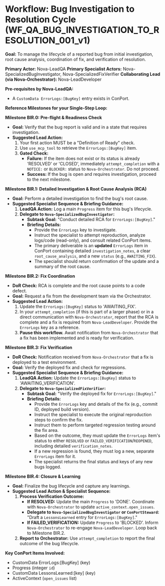 # Workflow: Bug Investigation to Resolution Cycle (WF_QA_BUG_INVESTIGATION_TO_RESOLUTION_001_v1)

**Goal:** To manage the lifecycle of a reported bug from initial investigation, root cause analysis, coordination of fix, and verification of resolution.

**Primary Actor:** Nova-LeadQA
**Primary Specialist Actors:** Nova-SpecializedBugInvestigator, Nova-SpecializedFixVerifier
**Collaborating Lead (via Nova-Orchestrator):** Nova-LeadDeveloper

**Pre-requisites by Nova-LeadQA:**
- A `CustomData ErrorLogs:[BugKey]` entry exists in ConPort.

**Reference Milestones for your Single-Step Loop:**

**Milestone BIR.0: Pre-flight & Readiness Check**
*   **Goal:** Verify that the bug report is valid and in a state that requires investigation.
*   **Suggested Lead Action:**
    1.  Your first action MUST be a "Definition of Ready" check.
    2.  Use `use_mcp_tool` to retrieve the `ErrorLogs:[BugKey]` item.
    3.  **Gated Check:**
        *   **Failure:** If the item does not exist or its status is already 'RESOLVED' or 'CLOSED', immediately `attempt_completion` with a `NOTICE:` or `BLOCKER:` status to `Nova-Orchestrator`. Do not proceed.
        *   **Success:** If the bug is open and requires investigation, proceed to the next milestone.

**Milestone BIR.1: Detailed Investigation & Root Cause Analysis (RCA)**
*   **Goal:** Perform a detailed investigation to find the bug's root cause.
*   **Suggested Specialist Sequence & Briefing Guidance:**
    1.  **LeadQA Action:** Log a main `Progress` item for this bug's lifecycle.
    2.  **Delegate to `Nova-SpecializedBugInvestigator`:**
        *   **Subtask Goal:** "Conduct detailed RCA for `ErrorLogs:[BugKey]`."
        *   **Briefing Details:**
            *   Provide the `ErrorLogs` key to investigate.
            *   Instruct the specialist to attempt reproduction, analyze logs/code (read-only), and consult related ConPort items.
            *   The primary deliverable is an **updated** `ErrorLogs` item in ConPort containing detailed `investigation_notes`, a clear `root_cause_analysis`, and a new `status` (e.g., `AWAITING_FIX`).
            *   The specialist should return confirmation of the update and a summary of the root cause.

**Milestone BIR.2: Fix Coordination**
*   **DoR Check:** RCA is complete and the root cause points to a code defect.
*   **Goal:** Request a fix from the development team via the Orchestrator.
*   **Suggested Lead Action:**
    1.  Update the `ErrorLogs:[BugKey]` status to 'AWAITING_FIX'.
    2.  In your `attempt_completion` (if this is part of a larger phase) or in a direct communication with `Nova-Orchestrator`, report that the RCA is complete and a fix is required from `Nova-LeadDeveloper`. Provide the `ErrorLogs` key as a reference.
    3.  **Pause this workflow.** Await notification from `Nova-Orchestrator` that a fix has been implemented and is ready for verification.

**Milestone BIR.3: Fix Verification**
*   **DoR Check:** Notification received from `Nova-Orchestrator` that a fix is deployed to a test environment.
*   **Goal:** Verify the deployed fix and check for regressions.
*   **Suggested Specialist Sequence & Briefing Guidance:**
    1.  **LeadQA Action:** Update the `ErrorLogs:[BugKey]` status to 'AWAITING_VERIFICATION'.
    2.  **Delegate to `Nova-SpecializedFixVerifier`:**
        *   **Subtask Goal:** "Verify the deployed fix for `ErrorLogs:[BugKey]`."
        *   **Briefing Details:**
            *   Provide the `ErrorLogs` key and details of the fix (e.g., commit ID, deployed build version).
            *   Instruct the specialist to execute the original reproduction steps to confirm the fix.
            *   Instruct them to perform targeted regression testing around the fix area.
            *   Based on the outcome, they must update the `ErrorLogs` item's status to either `RESOLVED` or `FAILED_VERIFICATION`/`REOPENED`, including detailed `verification_notes`.
            *   If a new regression is found, they must log a new, separate `ErrorLogs` item for it.
            *   The specialist returns the final status and keys of any new bugs logged.

**Milestone BIR.4: Closure & Learning**
*   **Goal:** Finalize the bug lifecycle and capture any learnings.
*   **Suggested Lead Action & Specialist Sequence:**
    1.  **Process Verification Outcome:**
        *   **If RESOLVED:** Update the main `Progress` to 'DONE'. Coordinate with `Nova-Orchestrator` to update `active_context.open_issues`.
        *   **Delegate to `Nova-SpecializedBugInvestigator` or `ConPortSteward`:** "Draft a `LessonsLearned` entry for `ErrorLogs:[BugKey]`."
        *   **If FAILED_VERIFICATION:** Update `Progress` to 'BLOCKED'. Inform `Nova-Orchestrator` to re-engage `Nova-LeadDeveloper`. Loop back to Milestone BIR.2.
    2.  **Report to Orchestrator:** Use `attempt_completion` to report the final outcome of the bug lifecycle.

**Key ConPort Items Involved:**
- CustomData ErrorLogs:[BugKey] (key)
- Progress (integer `id`)
- CustomData LessonsLearned:[key] (key)
- ActiveContext (`open_issues` list)